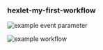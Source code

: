 ### hexlet-my-first-workflow 

![example event parameter](https://github.com/MikRyam/hexlet-my-first-workflow/blob/main/.github/workflows/hello-world.yml/badge.svg?event=push)

![example workflow](https://github.com/MikRyam/hexlet-my-first-workflow/blob/main/.github/workflows/hello-world.yml/badge.svg)
